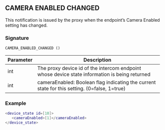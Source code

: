 ## CAMERA ENABLED CHANGED

This notification is issued by the proxy when the endpoint’s Camera Enabled setting has changed.


### Signature

 `CAMERA_ENABLED_CHANGED ()`


| Parameter | Description |
| --- | --- |
| int | The proxy device id of the intercom endpoint whose device state information is being returned |
| int | cameraEnabled: Boolean flag indicating the current state for this setting. (0=false, 1=true) |


### Example

```lua
<device_state id=[10]>
   <cameraEnabled>[1]</cameraEnabled>
</device_state>
```
